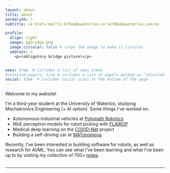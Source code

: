 ```yaml
---
layout: about
title: about
permalink: /
subtitle: <a href='mailto:k78ma@uwaterloo.ca'>k78ma@uwaterloo.ca</a>

profile:
  align: right
  image: ggbridge.png
  image_circular: false # crops the image to make it circular
  address: >
    <p>(obligatory bridge picture)</p>


news: true  # includes a list of news items
#selected_papers: true # includes a list of papers marked as "selected={true}"
social: true  # includes social icons at the bottom of the page
---
```

Welcome to my website!

I'm a third-year student at the University of Waterloo, studying Mechatronics Engineering (+ AI option). Some things I've worked on:
- Autonomous industrial vehicles at [Polymath Robotics](https://www.polymathrobotics.com/)
- MoE perception models for robot picking with [FLAIROP](https://flairop.com/)
- Medical deep learning on the [COVID-Net](https://nrc.canada.ca/en/research-development/research-collaboration/programs/covid-net-ai-assisted-diagnosis-prognosis-covid-19-infection) project
- Building a self-driving car at [WATonomous](https://www.watonomous.ca/)

Recently, I've been interested in building software for robots, as well as research for AI/ML. You can see what I've been learning and what I've been up to by visiting my collection of 700+ [notes](https://k78ma.github.io/quartz).
<br>
<br>

---